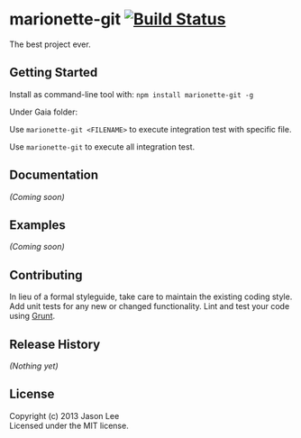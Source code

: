 # marionette-git [![Build Status](https://secure.travis-ci.org/chsien/marionette-git.png?branch=master)](http://travis-ci.org/chsien/marionette-git)

The best project ever.

## Getting Started
Install as command-line tool with: `npm install marionette-git -g`

Under Gaia folder:

Use `marionette-git <FILENAME>` to execute integration test with specific file.

Use `marionette-git` to execute all integration test.

## Documentation
_(Coming soon)_

## Examples
_(Coming soon)_

## Contributing
In lieu of a formal styleguide, take care to maintain the existing coding style. Add unit tests for any new or changed functionality. Lint and test your code using [Grunt](http://gruntjs.com/).

## Release History
_(Nothing yet)_

## License
Copyright (c) 2013 Jason Lee  
Licensed under the MIT license.
